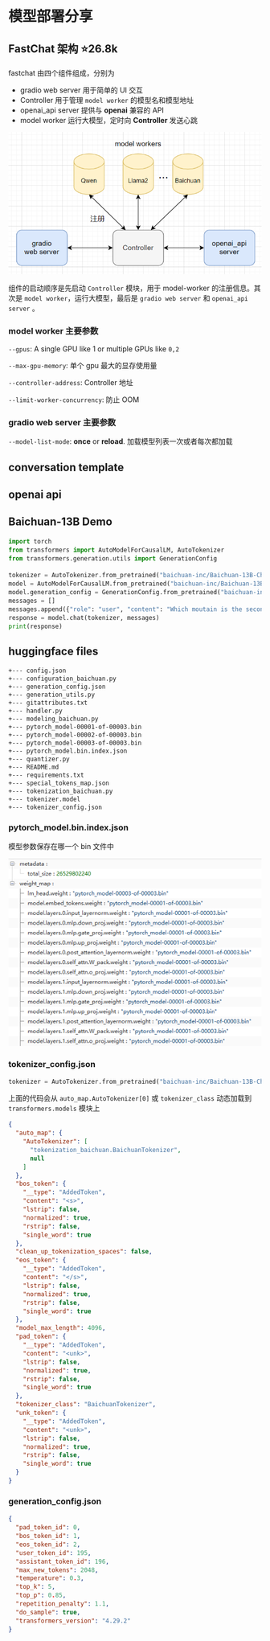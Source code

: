 # 模型部署分享
## FastChat 架构 ⭐️26.8k
fastchat 由四个组件组成，分别为
- gradio web server 用于简单的 UI 交互
- Controller 用于管理 `model worker` 的模型名和模型地址
- openai_api server 提供与 **openai** 兼容的 API
- model worker 运行大模型，定时向 **Controller** 发送心跳

![fastchat_framework](images/fastchat_framework.png)

组件的启动顺序是先启动 `Controller` 模块，用于 model-worker 的注册信息。其次是 `model worker`，运行大模型，最后是 `gradio web server` 和 `openai_api server` 。

### model worker 主要参数
`--gpus`: A single GPU like 1 or multiple GPUs like `0,2`

`--max-gpu-memory`: 单个 gpu 最大的显存使用量

`--controller-address`: Controller 地址

`--limit-worker-concurrency`: 防止 OOM

### gradio web server 主要参数
`--model-list-mode`: **once** or **reload**. 加载模型列表一次或者每次都加载

## conversation template

## openai api

## Baichuan-13B Demo
```python
import torch
from transformers import AutoModelForCausalLM, AutoTokenizer
from transformers.generation.utils import GenerationConfig

tokenizer = AutoTokenizer.from_pretrained("baichuan-inc/Baichuan-13B-Chat", use_fast=False, trust_remote_code=True)
model = AutoModelForCausalLM.from_pretrained("baichuan-inc/Baichuan-13B-Chat", device_map="auto", torch_dtype=torch.float16, trust_remote_code=True)
model.generation_config = GenerationConfig.from_pretrained("baichuan-inc/Baichuan-13B-Chat")
messages = []
messages.append({"role": "user", "content": "Which moutain is the second highest one in the world?"})
response = model.chat(tokenizer, messages)
print(response)
```

## huggingface files
```
+--- config.json
+--- configuration_baichuan.py
+--- generation_config.json
+--- generation_utils.py
+--- gitattributes.txt
+--- handler.py
+--- modeling_baichuan.py
+--- pytorch_model-00001-of-00003.bin
+--- pytorch_model-00002-of-00003.bin
+--- pytorch_model-00003-of-00003.bin
+--- pytorch_model.bin.index.json
+--- quantizer.py
+--- README.md
+--- requirements.txt
+--- special_tokens_map.json
+--- tokenization_baichuan.py
+--- tokenizer.model
+--- tokenizer_config.json
```
### pytorch_model.bin.index.json
模型参数保存在哪一个 bin 文件中

![](images/pytorch_model.png)

### tokenizer_config.json
```python
tokenizer = AutoTokenizer.from_pretrained("baichuan-inc/Baichuan-13B-Chat")
```

上面的代码会从 `auto_map.AutoTokenizer[0]` 或 `tokenizer_class` 动态加载到   `transformers.models` 模块上
```json
{
  "auto_map": {
    "AutoTokenizer": [
      "tokenization_baichuan.BaichuanTokenizer",
      null
    ]
  },
  "bos_token": {
    "__type": "AddedToken",
    "content": "<s>",
    "lstrip": false,
    "normalized": true,
    "rstrip": false,
    "single_word": true
  },
  "clean_up_tokenization_spaces": false,
  "eos_token": {
    "__type": "AddedToken",
    "content": "</s>",
    "lstrip": false,
    "normalized": true,
    "rstrip": false,
    "single_word": true
  },
  "model_max_length": 4096,
  "pad_token": {
    "__type": "AddedToken",
    "content": "<unk>",
    "lstrip": false,
    "normalized": true,
    "rstrip": false,
    "single_word": true
  },
  "tokenizer_class": "BaichuanTokenizer",
  "unk_token": {
    "__type": "AddedToken",
    "content": "<unk>",
    "lstrip": false,
    "normalized": true,
    "rstrip": false,
    "single_word": true
  }
}
```
### generation_config.json
```json
{
  "pad_token_id": 0,
  "bos_token_id": 1,
  "eos_token_id": 2,
  "user_token_id": 195,
  "assistant_token_id": 196,
  "max_new_tokens": 2048,
  "temperature": 0.3,
  "top_k": 5,
  "top_p": 0.85,
  "repetition_penalty": 1.1,
  "do_sample": true,
  "transformers_version": "4.29.2"
}
```